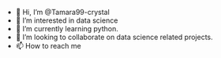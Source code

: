 - 👋 Hi, I’m @Tamara99-crystal
- 👀 I’m interested in data science
- 🌱 I’m currently learning python.
- 💞️ I’m looking to collaborate on data science related projects.
- 📫 How to reach me 
 

<!---
Tamara99-crystal/Tamara99-crystal is a ✨ special ✨ repository because its `README.md` (this file) appears on your GitHub profile.
You can click the Preview link to take a look at your changes.
--->
